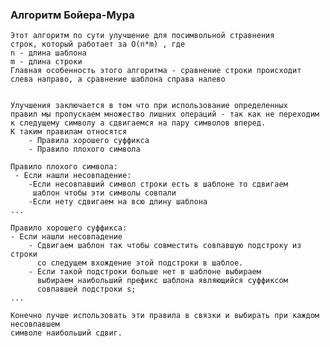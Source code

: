 ### Алгоритм Бойера-Мура

    Этот алгоритм по сути улучшение для посимвольной стравнения
    строк, который работает за O(n*m) , где
    n - длина шаблона
    m - длина строки
    Главная особенность этого алгоритма - сравнение строки происходит
    слева направо, а сравнение шаблона справа налево
    

    Улучшения заключается в том что при использование определенных
    правил мы пропускаем множество лишних операций - так как не переходим
    к следущему символу а сдвигаемся на пару символов вперед.
    К таким правилам относятся
        - Правила хорошего суффикса
        - Правило плохого символа

    Правило плохого символа:
     - Если нашли несовпадение:
        -Если несовпавший символ строки есть в шаблоне то сдвигаем
         шаблон чтобы эти символы совпали
        -Если нету сдвигаем на всю длину шаблона
    ...

    Правило хорошего суффикса:
    - Если нашли несовпадение 
        - Сдвигаем шаблон так чтобы совместить совпавшую подстроку из строки
          со следущем вхождение этой подстроки в шаблое.
        - Если такой подстроки больше нет в шаблоне выбираем
          выбираем наибольший префикс шаблона являющийся суффиксом
          совпавшей подстроки s;
    ...
    
    Конечно лучше использовать эти правила в связки и выбирать при каждом несовпавшем
    символе наибольший сдвиг.

    
